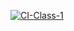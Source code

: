 [![CI-Class-1](https://github.com/andrn92/net_class-1/actions/workflows/main.yml/badge.svg)](https://github.com/andrn92/net_class-1/actions/workflows/main.yml)

